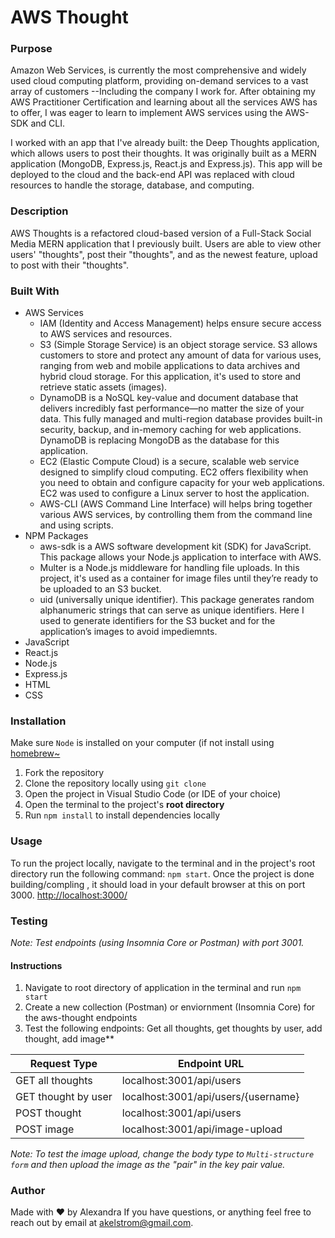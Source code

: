 # AWS Thought

### Purpose
Amazon Web Services, is currently the most comprehensive and widely used cloud computing platform, providing on-demand services to a vast array of customers --Including the company I work for. After obtaining my AWS Practitioner Certification and learning about all the services AWS has to offer, I was eager to learn to implement AWS services using the AWS-SDK and CLI. 

I worked with an app that I've already built: the Deep Thoughts application, which allows users to post their thoughts. It was originally built as a MERN application (MongoDB, Express.js, React.js and Express.js). This app will be deployed to the cloud and the back-end API was replaced with cloud resources to handle the storage, database, and computing.

### Description 
AWS Thoughts is a refactored cloud-based version of a Full-Stack Social Media MERN application that I previously built. Users are able to view other users' "thoughts", post their "thoughts", and as the newest feature, upload to post with their "thoughts".

### Built With
* AWS Services
    * IAM (Identity and Access Management) helps ensure secure access to AWS services and resources. 
    * S3 (Simple Storage Service) is an object storage service. S3 allows customers to store and protect any amount of data for various uses, ranging from web and mobile applications to data archives and hybrid cloud storage. For this application, it's used to store and retrieve static assets (images). 
    * DynamoDB is a NoSQL key-value and document database that delivers incredibly fast performance—no matter the size of your data. This fully managed and multi-region database provides built-in security, backup, and in-memory caching for web applications. DynamoDB is replacing MongoDB as the database for this application. 
    * EC2 (Elastic Compute Cloud) is a secure, scalable web service designed to simplify cloud computing. EC2 offers flexibility when you need to obtain and configure capacity for your web applications. EC2 was used to configure a Linux server to host the application.
    * AWS-CLI (AWS Command Line Interface) will helps bring together various AWS services, by controlling them from the command line and using scripts.
* NPM Packages
    * aws-sdk is a AWS software development kit (SDK) for JavaScript. This package allows your Node.js application to interface with AWS.
    * Multer is a Node.js middleware for handling file uploads. In this project, it's used as a container for image files until they’re ready to be uploaded to an S3 bucket.
    * uid (universally unique identifier). This package generates random alphanumeric strings that can serve as unique identifiers. Here I used to generate identifiers for the S3 bucket and for the application’s images to avoid impediemnts. 
* JavaScript
* React.js
* Node.js
* Express.js
* HTML
* CSS

### Installation
Make sure `Node` is installed on your computer (if not install using [homebrew~](https://docs.brew.sh/Installation)
1. Fork the repository
2. Clone the repository locally using `git clone` 
3. Open the project in Visual Studio Code (or IDE of your choice) 
4. Open the terminal to the project's <b>root directory</b>
5. Run `npm install` to install dependencies locally

### Usage
To run the project locally, navigate to the terminal and in the project's root directory run the following command: `npm start`. Once the project is done building/compling , it should load in your default browser at this on port 3000. [http://localhost:3000/](http://localhost:3000/)

### Testing
<i>Note: Test endpoints (using Insomnia Core or Postman) with port 3001.</i>

#### Instructions
1. Navigate to root directory of application in the terminal and run `npm start`
2. Create a new collection (Postman) or enviornment (Insomnia Core) for the aws-thought endpoints
3. Test the following endpoints: Get all thoughts, get thoughts by user, add thought, add image** 

|Request Type|Endpoint URL|
|------------|------------|
|GET all thoughts|localhost:3001/api/users
|GET thought by user|localhost:3001/api/users/{username}|
|POST thought|localhost:3001/api/users|
|POST image|localhost:3001/api/image-upload|

<i>Note: To test the image upload, change the body type to `Multi-structure form` and then upload the image as the "pair" in the key pair value.</i> 

### Author
Made with &hearts; by Alexandra 
If you have questions, or anything feel free to reach out by email at akelstrom@gmail.com. 

